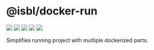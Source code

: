 # @isbl/docker-run

[![](https://img.shields.io/npm/l/@isbl/docker-run?style=for-the-badge)](https://github.com/CodeWitchBella/isbl-docker-run/blob/main/LICENSE)
[![](https://img.shields.io/npm/v/@isbl/docker-run?style=for-the-badge)](https://www.npmjs.com/package/@isbl/docker-run)
[![](https://img.shields.io/david/CodeWitchBella/isbl-docker-run?style=for-the-badge)](https://github.com/CodeWitchBella/isbl-docker-run/blob/main/package.json)
![](https://img.shields.io/github/last-commit/CodeWitchBella/isbl-docker-run?style=for-the-badge)
[![](https://img.shields.io/github/release-date/CodeWitchBella/isbl-docker-run?style=for-the-badge)](https://github.com/CodeWitchBella/isbl-docker-run/releases)

Simplifies running project with multiple dockerized parts.
